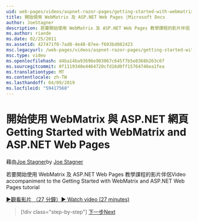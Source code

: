 ```yaml
---
uid: web-pages/videos/aspnet-razor-pages/getting-started-with-webmatrix-and-aspnet-web-pages
title: 開始使用 WebMatrix 及 ASP.NET Web Pages |Microsoft Docs
author: JoeStagner
description: 若要開始使用 WebMatrix 及 ASP.NET Web Pages 教學課程的影片伴侶
ms.author: riande
ms.date: 02/25/2011
ms.assetid: 427471f0-7ad8-4e48-87ee-f693bd082423
msc.legacyurl: /web-pages/videos/aspnet-razor-pages/getting-started-with-webmatrix-and-aspnet-web-pages
msc.type: video
ms.openlocfilehash: d4ba14ba93696e903067c645f7b5e8368b263c6f
ms.sourcegitcommit: 0f1119340e4464720cfd16d0ff15764746ea1fea
ms.translationtype: MT
ms.contentlocale: zh-TW
ms.lasthandoff: 04/09/2019
ms.locfileid: "59417568"
---
```

# <a name="getting-started-with-webmatrix-and-aspnet-web-pages"></a><span data-ttu-id="b33a5-103">開始使用 WebMatrix 與 ASP.NET 網頁</span><span class="sxs-lookup"><span data-stu-id="b33a5-103">Getting Started with WebMatrix and ASP.NET Web Pages</span></span>

<span data-ttu-id="b33a5-104">藉由[Joe Stagner](https://github.com/JoeStagner)</span><span class="sxs-lookup"><span data-stu-id="b33a5-104">by [Joe Stagner](https://github.com/JoeStagner)</span></span>

<span data-ttu-id="b33a5-105">若要開始使用 WebMatrix 及 ASP.NET Web Pages 教學課程的影片伴侶</span><span class="sxs-lookup"><span data-stu-id="b33a5-105">Video accompaniment to the Getting Started with WebMatrix and ASP.NET Web Pages tutorial</span></span>

[<span data-ttu-id="b33a5-106">&#9654;觀看影片 （27 分鐘）</span><span class="sxs-lookup"><span data-stu-id="b33a5-106">&#9654; Watch video (27 minutes)</span></span>](https://channel9.msdn.com/Blogs/ASP-NET-Site-Videos/getting-started-with-webmatrix-and-aspnet-web-pages)

> [!div class="step-by-step"]
> [<span data-ttu-id="b33a5-107">下一步</span><span class="sxs-lookup"><span data-stu-id="b33a5-107">Next</span></span>](introduction-to-aspnet-web-programming-using-the-razor-syntax.md)
